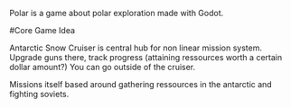 Polar is a game about polar exploration made with Godot.


#Core Game Idea

Antarctic Snow Cruiser is central hub for non linear mission system.
Upgrade guns there, track progress (attaining ressources worth a certain dollar amount?)
You can go outside of the cruiser.

Missions itself based around gathering ressources in the antarctic and 
fighting soviets.
